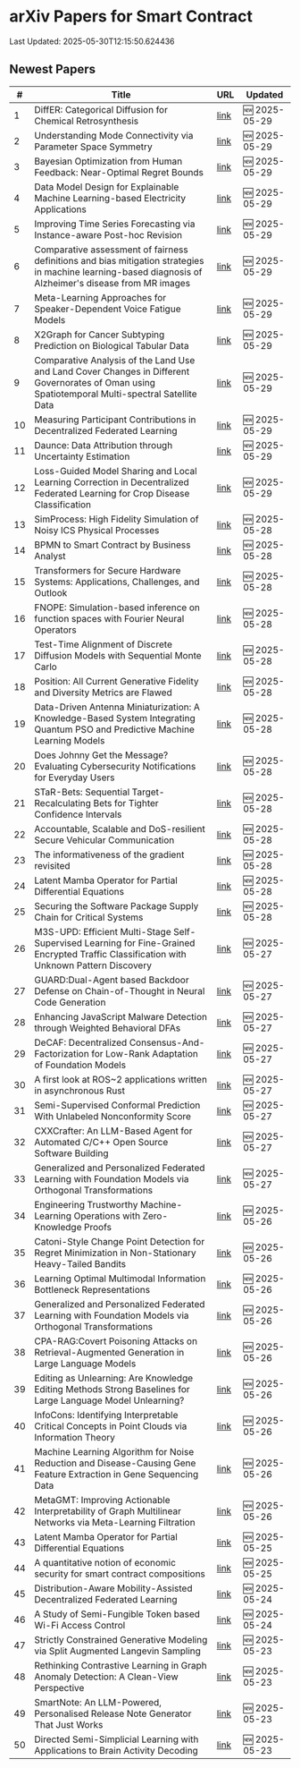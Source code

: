 # arXiv Papers for Smart Contract

Last Updated: 2025-05-30T12:15:50.624436

## Newest Papers

|\#|Title|URL|Updated|
|---|---|---|---|
|1|DiffER: Categorical Diffusion for Chemical Retrosynthesis|[link](http://arxiv.org/abs/2505.23721v1)|🆕 2025-05-29|
|2|Understanding Mode Connectivity via Parameter Space Symmetry|[link](http://arxiv.org/abs/2505.23681v1)|🆕 2025-05-29|
|3|Bayesian Optimization from Human Feedback: Near-Optimal Regret Bounds|[link](http://arxiv.org/abs/2505.23673v1)|🆕 2025-05-29|
|4|Data Model Design for Explainable Machine Learning-based Electricity Applications|[link](http://arxiv.org/abs/2505.23607v1)|🆕 2025-05-29|
|5|Improving Time Series Forecasting via Instance-aware Post-hoc Revision|[link](http://arxiv.org/abs/2505.23583v1)|🆕 2025-05-29|
|6|Comparative assessment of fairness definitions and bias mitigation strategies in machine learning-based diagnosis of Alzheimer's disease from MR images|[link](http://arxiv.org/abs/2505.23528v1)|🆕 2025-05-29|
|7|Meta-Learning Approaches for Speaker-Dependent Voice Fatigue Models|[link](http://arxiv.org/abs/2505.23378v1)|🆕 2025-05-29|
|8|X2Graph for Cancer Subtyping Prediction on Biological Tabular Data|[link](http://arxiv.org/abs/2505.23334v1)|🆕 2025-05-29|
|9|Comparative Analysis of the Land Use and Land Cover Changes in Different Governorates of Oman using Spatiotemporal Multi-spectral Satellite Data|[link](http://arxiv.org/abs/2505.23285v1)|🆕 2025-05-29|
|10|Measuring Participant Contributions in Decentralized Federated Learning|[link](http://arxiv.org/abs/2505.23246v1)|🆕 2025-05-29|
|11|Daunce: Data Attribution through Uncertainty Estimation|[link](http://arxiv.org/abs/2505.23223v1)|🆕 2025-05-29|
|12|Loss-Guided Model Sharing and Local Learning Correction in Decentralized Federated Learning for Crop Disease Classification|[link](http://arxiv.org/abs/2505.23063v1)|🆕 2025-05-29|
|13|SimProcess: High Fidelity Simulation of Noisy ICS Physical Processes|[link](http://arxiv.org/abs/2505.22638v1)|🆕 2025-05-28|
|14|BPMN to Smart Contract by Business Analyst|[link](http://arxiv.org/abs/2505.22612v1)|🆕 2025-05-28|
|15|Transformers for Secure Hardware Systems: Applications, Challenges, and Outlook|[link](http://arxiv.org/abs/2505.22605v1)|🆕 2025-05-28|
|16|FNOPE: Simulation-based inference on function spaces with Fourier Neural Operators|[link](http://arxiv.org/abs/2505.22573v1)|🆕 2025-05-28|
|17|Test-Time Alignment of Discrete Diffusion Models with Sequential Monte Carlo|[link](http://arxiv.org/abs/2505.22524v1)|🆕 2025-05-28|
|18|Position: All Current Generative Fidelity and Diversity Metrics are Flawed|[link](http://arxiv.org/abs/2505.22450v1)|🆕 2025-05-28|
|19|Data-Driven Antenna Miniaturization: A Knowledge-Based System Integrating Quantum PSO and Predictive Machine Learning Models|[link](http://arxiv.org/abs/2505.22440v1)|🆕 2025-05-28|
|20|Does Johnny Get the Message? Evaluating Cybersecurity Notifications for Everyday Users|[link](http://arxiv.org/abs/2505.22435v1)|🆕 2025-05-28|
|21|STaR-Bets: Sequential Target-Recalculating Bets for Tighter Confidence Intervals|[link](http://arxiv.org/abs/2505.22422v1)|🆕 2025-05-28|
|22|Accountable, Scalable and DoS-resilient Secure Vehicular Communication|[link](http://arxiv.org/abs/2505.22162v1)|🆕 2025-05-28|
|23|The informativeness of the gradient revisited|[link](http://arxiv.org/abs/2505.22158v1)|🆕 2025-05-28|
|24|Latent Mamba Operator for Partial Differential Equations|[link](http://arxiv.org/abs/2505.19105v2)|🆕 2025-05-28|
|25|Securing the Software Package Supply Chain for Critical Systems|[link](http://arxiv.org/abs/2505.22023v1)|🆕 2025-05-28|
|26|M3S-UPD: Efficient Multi-Stage Self-Supervised Learning for Fine-Grained Encrypted Traffic Classification with Unknown Pattern Discovery|[link](http://arxiv.org/abs/2505.21462v1)|🆕 2025-05-27|
|27|GUARD:Dual-Agent based Backdoor Defense on Chain-of-Thought in Neural Code Generation|[link](http://arxiv.org/abs/2505.21425v1)|🆕 2025-05-27|
|28|Enhancing JavaScript Malware Detection through Weighted Behavioral DFAs|[link](http://arxiv.org/abs/2505.21406v1)|🆕 2025-05-27|
|29|DeCAF: Decentralized Consensus-And-Factorization for Low-Rank Adaptation of Foundation Models|[link](http://arxiv.org/abs/2505.21382v1)|🆕 2025-05-27|
|30|A first look at ROS~2 applications written in asynchronous Rust|[link](http://arxiv.org/abs/2505.21323v1)|🆕 2025-05-27|
|31|Semi-Supervised Conformal Prediction With Unlabeled Nonconformity Score|[link](http://arxiv.org/abs/2505.21147v1)|🆕 2025-05-27|
|32|CXXCrafter: An LLM-Based Agent for Automated C/C++ Open Source Software Building|[link](http://arxiv.org/abs/2505.21069v1)|🆕 2025-05-27|
|33|Generalized and Personalized Federated Learning with Foundation Models via Orthogonal Transformations|[link](http://arxiv.org/abs/2505.19888v2)|🆕 2025-05-27|
|34|Engineering Trustworthy Machine-Learning Operations with Zero-Knowledge Proofs|[link](http://arxiv.org/abs/2505.20136v1)|🆕 2025-05-26|
|35|Catoni-Style Change Point Detection for Regret Minimization in Non-Stationary Heavy-Tailed Bandits|[link](http://arxiv.org/abs/2505.20051v1)|🆕 2025-05-26|
|36|Learning Optimal Multimodal Information Bottleneck Representations|[link](http://arxiv.org/abs/2505.19996v1)|🆕 2025-05-26|
|37|Generalized and Personalized Federated Learning with Foundation Models via Orthogonal Transformations|[link](http://arxiv.org/abs/2505.19888v1)|🆕 2025-05-26|
|38|CPA-RAG:Covert Poisoning Attacks on Retrieval-Augmented Generation in Large Language Models|[link](http://arxiv.org/abs/2505.19864v1)|🆕 2025-05-26|
|39|Editing as Unlearning: Are Knowledge Editing Methods Strong Baselines for Large Language Model Unlearning?|[link](http://arxiv.org/abs/2505.19855v1)|🆕 2025-05-26|
|40|InfoCons: Identifying Interpretable Critical Concepts in Point Clouds via Information Theory|[link](http://arxiv.org/abs/2505.19820v1)|🆕 2025-05-26|
|41|Machine Learning Algorithm for Noise Reduction and Disease-Causing Gene Feature Extraction in Gene Sequencing Data|[link](http://arxiv.org/abs/2505.19740v1)|🆕 2025-05-26|
|42|MetaGMT: Improving Actionable Interpretability of Graph Multilinear Networks via Meta-Learning Filtration|[link](http://arxiv.org/abs/2505.19445v1)|🆕 2025-05-26|
|43|Latent Mamba Operator for Partial Differential Equations|[link](http://arxiv.org/abs/2505.19105v1)|🆕 2025-05-25|
|44|A quantitative notion of economic security for smart contract compositions|[link](http://arxiv.org/abs/2505.19006v1)|🆕 2025-05-25|
|45|Distribution-Aware Mobility-Assisted Decentralized Federated Learning|[link](http://arxiv.org/abs/2505.18866v1)|🆕 2025-05-24|
|46|A Study of Semi-Fungible Token based Wi-Fi Access Control|[link](http://arxiv.org/abs/2505.18518v1)|🆕 2025-05-24|
|47|Strictly Constrained Generative Modeling via Split Augmented Langevin Sampling|[link](http://arxiv.org/abs/2505.18017v1)|🆕 2025-05-23|
|48|Rethinking Contrastive Learning in Graph Anomaly Detection: A Clean-View Perspective|[link](http://arxiv.org/abs/2505.18002v1)|🆕 2025-05-23|
|49|SmartNote: An LLM-Powered, Personalised Release Note Generator That Just Works|[link](http://arxiv.org/abs/2505.17977v1)|🆕 2025-05-23|
|50|Directed Semi-Simplicial Learning with Applications to Brain Activity Decoding|[link](http://arxiv.org/abs/2505.17939v1)|🆕 2025-05-23|
